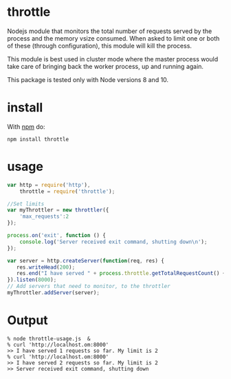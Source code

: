 # throttle

Nodejs module that monitors the total number of requests served by the process and the memory vsize consumed.
When asked to limit one or both of these (through configuration), this module will kill the process.

This module is best used in cluster mode where the master process would take care of bringing back the worker process,
up and running again.

This package is tested only with Node versions 8 and 10.

# install

With [npm](http://npmjs.org) do:

```
npm install throttle
```

# usage
```js
var http = require('http'),
    throttle = require('throttle');

//Set limits
var myThrottler = new throttler({
    'max_requests':2 
});

process.on('exit', function () {
    console.log('Server received exit command, shutting down\n');
});

var server = http.createServer(function(req, res) {
   res.writeHead(200);
   res.end("I have served " + process.throttle.getTotalRequestCount() + " requests so far. My limit is " + max_requests + "\n");
}).listen(8000);
// Add servers that need to monitor, to the throttler
myThrottler.addServer(server);


```

# Output

```
% node throttle-usage.js  &
% curl 'http://localhost.om:8000'
>> I have served 1 requests so far. My limit is 2
% curl 'http://localhost.om:8000'
>> I have served 2 requests so far. My limit is 2
>> Server received exit command, shutting down
```
